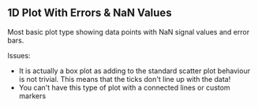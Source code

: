 1D Plot With Errors & NaN Values
--------------------------------

Most basic plot type showing data points with NaN signal values and error bars.


Issues:

* It is actually a box plot as adding to the standard scatter plot behaviour
is not trivial. This means that the ticks don't line up with the data!
* You can't have this type of plot with a connected lines or custom markers
